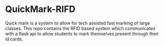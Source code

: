 # QuickMark-RIFD
Quick mark is a system to allow for tech assisted fast marking of large classes. This repo contains the RFID based system which communicates with a flask api to allow students to mark themselves present through their id cards.
